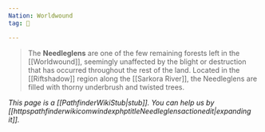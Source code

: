 ```yaml
---
Nation: Worldwound
tag: 🌲

---
```


> The **Needleglens** are one of the few remaining forests left in the [[Worldwound]], seemingly unaffected by the blight or destruction that has occurred throughout the rest of the land. Located in the [[Riftshadow]] region along the [[Sarkora River]], the Needleglens are filled with thorny underbrush and twisted trees.



*This page is a [[PathfinderWikiStub|stub]]. You can help us by [[httpspathfinderwikicomwindexphptitleNeedleglensactionedit|expanding it]].*








